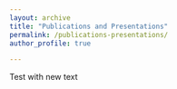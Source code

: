 ```yaml
---
layout: archive
title: "Publications and Presentations"
permalink: /publications-presentations/
author_profile: true

---
```


Test with new text
